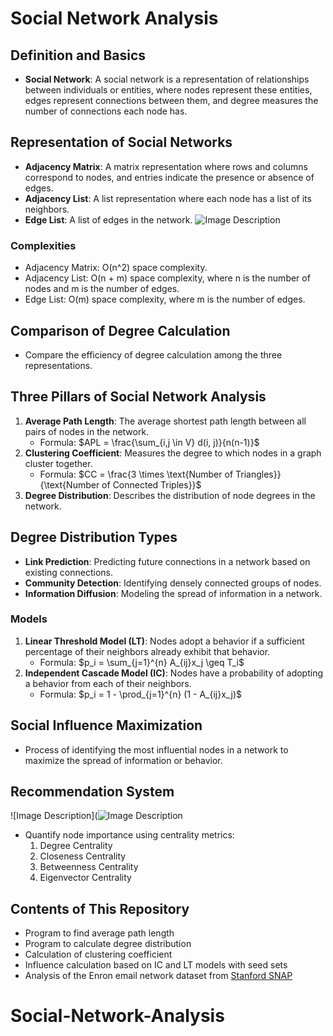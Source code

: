 # Social Network Analysis

## Definition and Basics
- **Social Network**: A social network is a representation of relationships between individuals or entities, where nodes represent these entities, edges represent connections between them, and degree measures the number of connections each node has.

## Representation of Social Networks
- **Adjacency Matrix**: A matrix representation where rows and columns correspond to nodes, and entries indicate the presence or absence of edges.
- **Adjacency List**: A list representation where each node has a list of its neighbors.
- **Edge List**: A list of edges in the network.
![Image Description](https://drive.google.com/uc?id=14tZ6HvwIIWKSOAb0mBBbZLBhq17xxq7f)

### Complexities
- Adjacency Matrix: O(n^2) space complexity.
- Adjacency List: O(n + m) space complexity, where n is the number of nodes and m is the number of edges.
- Edge List: O(m) space complexity, where m is the number of edges.

## Comparison of Degree Calculation
- Compare the efficiency of degree calculation among the three representations.

## Three Pillars of Social Network Analysis
1. **Average Path Length**: The average shortest path length between all pairs of nodes in the network.
   - Formula: $APL = \frac{\sum_{i,j \in V} d(i, j)}{n(n-1)}$
2. **Clustering Coefficient**: Measures the degree to which nodes in a graph cluster together.
   - Formula: $CC = \frac{3 \times \text{Number of Triangles}}{\text{Number of Connected Triples}}$
3. **Degree Distribution**: Describes the distribution of node degrees in the network.

## Degree Distribution Types
- **Link Prediction**: Predicting future connections in a network based on existing connections.
- **Community Detection**: Identifying densely connected groups of nodes.
- **Information Diffusion**: Modeling the spread of information in a network.

### Models
1. **Linear Threshold Model (LT)**: Nodes adopt a behavior if a sufficient percentage of their neighbors already exhibit that behavior.
   - Formula: $p_i = \sum_{j=1}^{n} A_{ij}x_j \geq T_i$
2. **Independent Cascade Model (IC)**: Nodes have a probability of adopting a behavior from each of their neighbors.
   - Formula: $p_i = 1 - \prod_{j=1}^{n} (1 - A_{ij}x_j)$

## Social Influence Maximization
- Process of identifying the most influential nodes in a network to maximize the spread of information or behavior.

## Recommendation System
![Image Description](![Image Description](https://drive.google.com/uc?id=1N9Al6Jq8z2jHpGNRf6T9mznnVKF9Xlal)

- Quantify node importance using centrality metrics:
  1. Degree Centrality
  2. Closeness Centrality
  3. Betweenness Centrality
  4. Eigenvector Centrality

## Contents of This Repository
- Program to find average path length
- Program to calculate degree distribution
- Calculation of clustering coefficient
- Influence calculation based on IC and LT models with seed sets
- Analysis of the Enron email network dataset from [Stanford SNAP](https://snap.stanford.edu/data/email-Enron.html)
# Social-Network-Analysis
